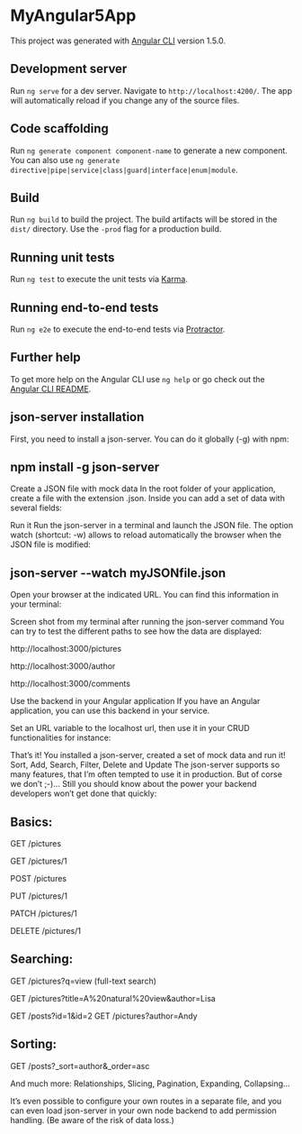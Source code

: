 # MyAngular5App

This project was generated with [Angular CLI](https://github.com/angular/angular-cli) version 1.5.0.

## Development server

Run `ng serve` for a dev server. Navigate to `http://localhost:4200/`. The app will automatically reload if you change any of the source files.

## Code scaffolding

Run `ng generate component component-name` to generate a new component. You can also use `ng generate directive|pipe|service|class|guard|interface|enum|module`.

## Build

Run `ng build` to build the project. The build artifacts will be stored in the `dist/` directory. Use the `-prod` flag for a production build.

## Running unit tests

Run `ng test` to execute the unit tests via [Karma](https://karma-runner.github.io).

## Running end-to-end tests

Run `ng e2e` to execute the end-to-end tests via [Protractor](http://www.protractortest.org/).

## Further help

To get more help on the Angular CLI use `ng help` or go check out the [Angular CLI README](https://github.com/angular/angular-cli/blob/master/README.md).


## json-server installation
First, you need to install a json-server. You can do it globally (-g) with npm:

##  npm install -g json-server
Create a JSON file with mock data
In the root folder of your application, create a file with the extension .json. Inside you can add a set of data with several fields:


Run it
Run the json-server in a terminal and launch the JSON file. The option watch (shortcut: -w) allows to reload automatically the browser when the JSON file is modified:

## json-server --watch myJSONfile.json
Open your browser at the indicated URL. You can find this information in your terminal:

Screen shot from my terminal after running the json-server command
You can try to test the different paths to see how the data are displayed:

http://localhost:3000/pictures

http://localhost:3000/author

http://localhost:3000/comments

Use the backend in your Angular application
If you have an Angular application, you can use this backend in your service.

Set an URL variable to the localhost url, then use it in your CRUD functionalities for instance:

That’s it! You installed a json-server, created a set of mock data and run it!
Sort, Add, Search, Filter, Delete and Update
The json-server supports so many features, that I’m often tempted to use it in production. But of corse we don’t ;-)… Still you should know about the power your backend developers won’t get done that quickly:

## Basics:
GET    /pictures

GET    /pictures/1

POST   /pictures

PUT    /pictures/1

PATCH  /pictures/1

DELETE /pictures/1

## Searching:
GET /pictures?q=view (full-text search)

GET /pictures?title=A%20natural%20view&author=Lisa

GET /posts?id=1&id=2
GET /pictures?author=Andy

##  Sorting:
GET /posts?_sort=author&_order=asc

And much more: Relationships, Slicing, Pagination, Expanding, Collapsing…

It’s even possible to configure your own routes in a separate file, and you can even load json-server in your own node backend to add permission handling. (Be aware of the risk of data loss.)

